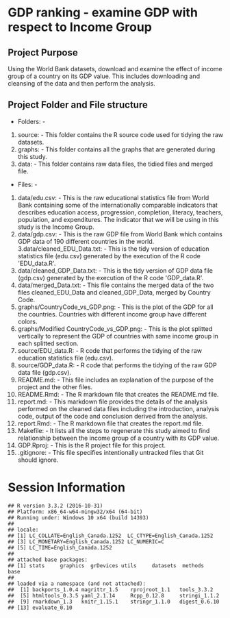 GDP ranking - examine GDP with respect to Income Group
======================================================

Project Purpose
---------------

Using the World Bank datasets, download and examine the effect of income group of a country on its GDP value. This includes downloading and cleansing of the data and then perform the analysis.

Project Folder and File structure
---------------------------------

-   Folders: -

1.  source: - This folder contains the R source code used for tidying the raw datasets.
2.  graphs: - This folder contains all the graphs that are generated during this study.
3.  data: - This folder contains raw data files, the tidied files and merged file.

-   Files: -

1.  data/edu.csv: - This is the raw educational statistics file from World Bank containing some of the internationally comparable indicators that describes education access, progression, completion, literacy, teachers, population, and expenditures. The indicator that we will be using in this study is the Income Group.
2.  data/gdp.csv: - This is the raw GDP file from World Bank which contains GDP data of 190 different countries in the world. 3.data/cleaned\_EDU\_Data.txt: - This is the tidy version of education statistics file (edu.csv) generated by the execution of the R code 'EDU\_data.R'.
3.  data/cleaned\_GDP\_Data.txt: - This is the tidy version of GDP data file (gdp.csv) generated by the execution of the R code 'GDP\_data.R'.
4.  data/merged\_Data.txt: - This file contains the merged data of the two files cleaned\_EDU\_Data and cleaned\_GDP\_Data, merged by Country Code.
5.  graphs/CountryCode\_vs\_GDP.png: - This is the plot of the GDP for all the countries. Countries with different income group have different colors.
6.  graphs/Modified CountryCode\_vs\_GDP.png: - This is the plot splitted vertically to represent the GDP of countries with same income group in each splitted section.
7.  source/EDU\_data.R: - R code that performs the tidying of the raw education statistics file (edu.csv).
8.  source/GDP\_data.R: - R code that performs the tidying of the raw GDP data file (gdp.csv).
9.  README.md: - This file includes an explanation of the purpose of the project and the other files.
10. README.Rmd: - The R markdown file that creates the README.md file.
11. report.md: - This markdown file provides the details of the analysis performed on the cleaned data files including the introduction, analysis code, output of the code and conclusion derived from the analysis.
12. report.Rmd: - The R markdown file that creates the report.md file.
13. Makefile: - It lists all the steps to regenerate this study aimed to find relationship between the income group of a country with its GDP value.
14. GDP.Rproj: - This is the R project file for this project.
15. .gitignore: - This file specifies intentionally untracked files that Git should ignore.

Session Information
===================

    ## R version 3.3.2 (2016-10-31)
    ## Platform: x86_64-w64-mingw32/x64 (64-bit)
    ## Running under: Windows 10 x64 (build 14393)
    ## 
    ## locale:
    ## [1] LC_COLLATE=English_Canada.1252  LC_CTYPE=English_Canada.1252   
    ## [3] LC_MONETARY=English_Canada.1252 LC_NUMERIC=C                   
    ## [5] LC_TIME=English_Canada.1252    
    ## 
    ## attached base packages:
    ## [1] stats     graphics  grDevices utils     datasets  methods   base     
    ## 
    ## loaded via a namespace (and not attached):
    ##  [1] backports_1.0.4 magrittr_1.5    rprojroot_1.1   tools_3.3.2    
    ##  [5] htmltools_0.3.5 yaml_2.1.14     Rcpp_0.12.8     stringi_1.1.2  
    ##  [9] rmarkdown_1.3   knitr_1.15.1    stringr_1.1.0   digest_0.6.10  
    ## [13] evaluate_0.10
